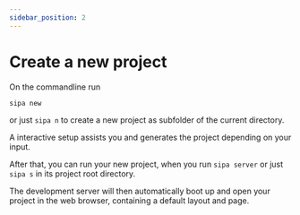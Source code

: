```yaml
---
sidebar_position: 2
---
```


# Create a new project
On the commandline run
```bash
sipa new
```
or just `sipa n` to create a new project as subfolder of the current directory.

A interactive setup assists you and generates the project depending on your input.

After that, you can run your new project, when you run `sipa server` or just `sipa s` in its project root directory.

The development server will then automatically boot up and open your project in the web browser, containing a default layout and page.